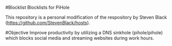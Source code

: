 #Blocklist
Blocklists for PiHole

This repository is a personal modification of the respository by Steven Black (https://github.com/StevenBlack/hosts). 

#Objective
Improve productivity by utilizing a DNS sinkhole (pihole/pihole) which blocks social media and streaming websites during work hours. 
